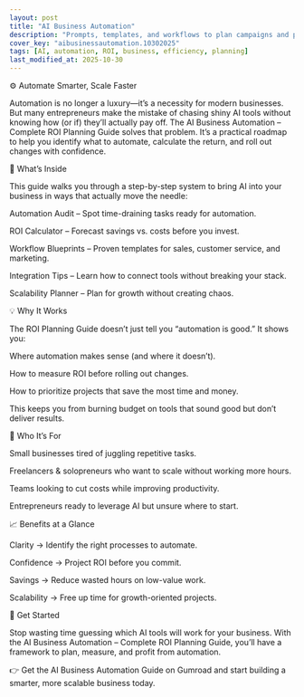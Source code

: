 ```yaml
---
layout: post
title: "AI Business Automation"
description: "Prompts, templates, and workflows to plan campaigns and publish consistently."
cover_key: "aibusinessautomation.10302025"
tags: [AI, automation, ROI, business, efficiency, planning]
last_modified_at: 2025-10-30
---
```


⚙️ Automate Smarter, Scale Faster

Automation is no longer a luxury—it’s a necessity for modern businesses. But many entrepreneurs make the mistake of chasing shiny AI tools without knowing how (or if) they’ll actually pay off. The AI Business Automation – Complete ROI Planning Guide solves that problem. It’s a practical roadmap to help you identify what to automate, calculate the return, and roll out changes with confidence.

🎯 What’s Inside

This guide walks you through a step-by-step system to bring AI into your business in ways that actually move the needle:

Automation Audit – Spot time-draining tasks ready for automation.

ROI Calculator – Forecast savings vs. costs before you invest.

Workflow Blueprints – Proven templates for sales, customer service, and marketing.

Integration Tips – Learn how to connect tools without breaking your stack.

Scalability Planner – Plan for growth without creating chaos.

💡 Why It Works

The ROI Planning Guide doesn’t just tell you “automation is good.” It shows you:

Where automation makes sense (and where it doesn’t).

How to measure ROI before rolling out changes.

How to prioritize projects that save the most time and money.

This keeps you from burning budget on tools that sound good but don’t deliver results.

🚀 Who It’s For

Small businesses tired of juggling repetitive tasks.

Freelancers & solopreneurs who want to scale without working more hours.

Teams looking to cut costs while improving productivity.

Entrepreneurs ready to leverage AI but unsure where to start.

📈 Benefits at a Glance

Clarity → Identify the right processes to automate.

Confidence → Project ROI before you commit.

Savings → Reduce wasted hours on low-value work.

Scalability → Free up time for growth-oriented projects.

🔗 Get Started

Stop wasting time guessing which AI tools will work for your business. With the AI Business Automation – Complete ROI Planning Guide, you’ll have a framework to plan, measure, and profit from automation.

👉 Get the AI Business Automation Guide on Gumroad
 and start building a smarter, more scalable business today.
